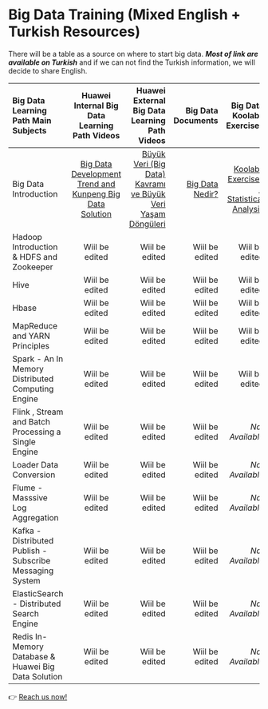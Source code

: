# Big Data Training (Mixed English + Turkish Resources) 

There will be a table as a source on where to start big data. **_Most of link are available on Turkish_** and if we can not find the Turkish information, we will decide to share English. 

| Big Data Learning Path Main Subjects | Huawei Internal Big Data Learning Path Videos | Huawei External Big Data Learning Path Videos | Big Data Documents | Big Data Koolabs Exercises | 
| :-------------------- | :--------------------: | --------------------: | ----------: | ----------: | 
| Big Data Introduction |     [Big Data Development Trend and Kunpeng Big Data Solution](https://connect.huaweicloud.com/courses/learn/course-v1:HuaweiX+CBUENXX056+Self-paced/about/sp:cloudEdu_en 'Big Data Introduction')     |         [Büyük Veri (Big Data) Kavramı ve Büyük Veri Yaşam Döngüleri](https://www.youtube.com/watch?v=gi-rM0yRoXQ 'Büyük Veri (Big Data) Kavramı ve Büyük Veri Yaşam Döngüleri') | [Big Data Nedir?](https://connect.huaweicloud.com/courses/learn/course-v1:HuaweiX+CBUENXX057+Self-paced/about/sp:cloudEdu_en 'Big Data Nedir?')  | [Koolabs Exercises - Statistical Analysis](https://lab.huaweicloud.com/intl/en-us/experiment-detail_1882 'Koolabs Exercises') | 
| Hadoop Introduction & HDFS and Zookeeper | Wiil be edited |  Wiil be edited  | Wiil be edited | Wiil be edited | 
| Hive            | Wiil be edited |  Wiil be edited  | Wiil be edited | Wiil be edited | 
| Hbase | Wiil be edited |  Wiil be edited  | Wiil be edited | Wiil be edited | 
| MapReduce and YARN Principles  | Wiil be edited |  Wiil be edited  | Wiil be edited | Wiil be edited | 
| Spark - An In Memory Distributed Computing Engine | Wiil be edited |  Wiil be edited  | Wiil be edited | Wiil be edited | 
| Flink , Stream and Batch Processing a Single Engine | Wiil be edited |  Wiil be edited  | Wiil be edited | *Not Available* |
| Loader Data Conversion | Wiil be edited |  Wiil be edited  | Wiil be edited | *Not Available* |
| Flume - Masssive Log Aggregation | Wiil be edited |  Wiil be edited  | Wiil be edited | *Not Available* | 
| Kafka - Distributed Publish - Subscribe Messaging System | Wiil be edited |  Wiil be edited  | Wiil be edited | *Not Available* | 
| ElasticSearch - Distributed Search Engine | Wiil be edited |  Wiil be edited  | Wiil be edited | *Not Available* | 
| Redis In-Memory Database & Huawei Big Data Solution | Wiil be edited |  Wiil be edited  | Wiil be edited | *Not Available* | 


:point_right: [Reach us now! ](guvezhakan@gmail.com)
